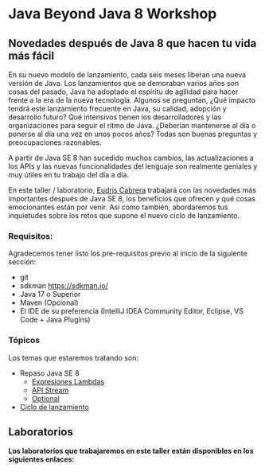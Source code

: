 # Java Beyond Java 8 Workshop

## Novedades después de Java 8 que hacen tu vida más fácil
En su nuevo modelo de lanzamiento, cada seis meses liberan una nueva versión de Java. Los lanzamientos que se demoraban varios años son cosas del pasado, Java ha adoptado el espíritu de agilidad para hacer frente a la era de la nueva tecnología. Algunos se preguntan, ¿Qué impacto tendrá este lanzamiento frecuente en Java, su calidad, adopción y desarrollo futuro? Qué intensivos tienen los desarrolladores y las organizaciones para seguir el ritmo de Java. ¿Deberían mantenerse al día o ponerse al día una vez en unos pocos años? Todas son buenas preguntas y preocupaciones razonables.

A partir de Java SE 8 han sucedido muchos cambios, las actualizaciones a los APIs y las nuevas funcionalidades del lenguaje son realmente geniales y muy útiles en tu trabajo del día a día.

En este taller / laboratorio, [Eudris Cabrera](https://twitter.com/eudriscabrera) trabajará con las novedades más importantes después de Java SE 8, los beneficios que ofrecen y qué cosas emocionantes están por venir. Así como también, abordaremos tus inquietudes sobre los retos que supone el nuevo ciclo de lanzamiento.

### Requisitos:
Agradecemos tener listo los pre-requisitos previo al inicio de la siguiente sección:

- git
- sdkman https://sdkman.io/
- Java 17 o Superior
- Maven (Opcional)
- El IDE de su preferencia (IntelliJ IDEA Community Editor, Eclipse, VS Code + Java Plugins)

### Tópicos
Los temas que estaremos tratando son:
* Repaso Java SE 8
  * [Expresiones Lambdas](expresiones-lambdas.md)
  * [API Stream](api-stream.md)
  * [Optional](optional.md)
* [Ciclo de lanzamiento](ciclo-de-lanzamiento.md)



## Laboratorios
**Los laboratorios que trabajaremos en este taller están disponibles en los siguientes enlaces:**

